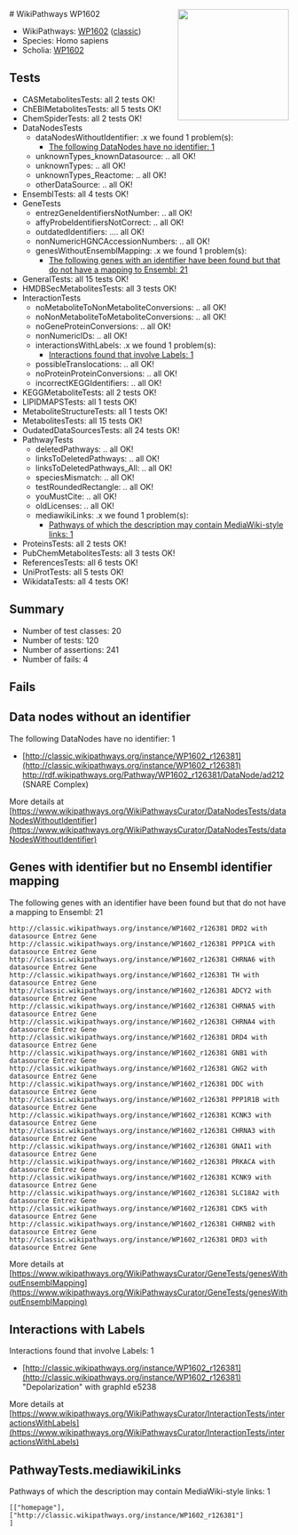 <img style="float: right; width: 200px" src="https://upload.wikimedia.org/wikipedia/commons/thumb/8/83/Wplogo_with_text_500.png/640px-Wplogo_with_text_500.png" />
# WikiPathways WP1602

* WikiPathways: [WP1602](https://wikipathways.org/pathways/WP1602) ([classic](https://classic.wikipathways.org/instance/WP1602))
* Species: Homo sapiens
* Scholia: [WP1602](https://scholia.toolforge.org/wikipathways/WP1602)
## Tests
* CASMetabolitesTests: all 2 tests OK!
* ChEBIMetabolitesTests: all 5 tests OK!
* ChemSpiderTests: all 2 tests OK!
* DataNodesTests
    * dataNodesWithoutIdentifier: .x we found 1 problem(s):
        * [The following DataNodes have no identifier: 1](#d2d32fa0)
    * unknownTypes_knownDatasource: .. all OK!
    * unknownTypes: .. all OK!
    * unknownTypes_Reactome: .. all OK!
    * otherDataSource: .. all OK!
* EnsemblTests: all 4 tests OK!
* GeneTests
    * entrezGeneIdentifiersNotNumber: .. all OK!
    * affyProbeIdentifiersNotCorrect: .. all OK!
    * outdatedIdentifiers: .... all OK!
    * nonNumericHGNCAccessionNumbers: .. all OK!
    * genesWithoutEnsemblMapping: .x we found 1 problem(s):
        * [The following genes with an identifier have been found but that do not have a mapping to Ensembl: 21](#c4e5432d)
* GeneralTests: all 15 tests OK!
* HMDBSecMetabolitesTests: all 3 tests OK!
* InteractionTests
    * noMetaboliteToNonMetaboliteConversions: .. all OK!
    * noNonMetaboliteToMetaboliteConversions: .. all OK!
    * noGeneProteinConversions: .. all OK!
    * nonNumericIDs: .. all OK!
    * interactionsWithLabels: .x we found 1 problem(s):
        * [Interactions found that involve Labels: 1](#630d2678)
    * possibleTranslocations: .. all OK!
    * noProteinProteinConversions: .. all OK!
    * incorrectKEGGIdentifiers: .. all OK!
* KEGGMetaboliteTests: all 2 tests OK!
* LIPIDMAPSTests: all 1 tests OK!
* MetaboliteStructureTests: all 1 tests OK!
* MetabolitesTests: all 15 tests OK!
* OudatedDataSourcesTests: all 24 tests OK!
* PathwayTests
    * deletedPathways: .. all OK!
    * linksToDeletedPathways: .. all OK!
    * linksToDeletedPathways_All: .. all OK!
    * speciesMismatch: .. all OK!
    * testRoundedRectangle: .. all OK!
    * youMustCite: .. all OK!
    * oldLicenses: .. all OK!
    * mediawikiLinks: .x we found 1 problem(s):
        * [Pathways of which the description may contain MediaWiki-style links: 1](#da69cf45)
* ProteinsTests: all 2 tests OK!
* PubChemMetabolitesTests: all 3 tests OK!
* ReferencesTests: all 6 tests OK!
* UniProtTests: all 5 tests OK!
* WikidataTests: all 4 tests OK!


## Summary

* Number of test classes: 20
* Number of tests: 120
* Number of assertions: 241
* Number of fails: 4

## Fails

<a name="d2d32fa0" />

## Data nodes without an identifier

The following DataNodes have no identifier: 1

* [http://classic.wikipathways.org/instance/WP1602_r126381](http://classic.wikipathways.org/instance/WP1602_r126381) http://rdf.wikipathways.org/Pathway/WP1602_r126381/DataNode/ad212 (SNARE Complex)


More details at [https://www.wikipathways.org/WikiPathwaysCurator/DataNodesTests/dataNodesWithoutIdentifier](https://www.wikipathways.org/WikiPathwaysCurator/DataNodesTests/dataNodesWithoutIdentifier)

<a name="c4e5432d" />

## Genes with identifier but no Ensembl identifier mapping

The following genes with an identifier have been found but that do not have a mapping to Ensembl: 21
```
http://classic.wikipathways.org/instance/WP1602_r126381 DRD2 with datasource Entrez Gene
http://classic.wikipathways.org/instance/WP1602_r126381 PPP1CA with datasource Entrez Gene
http://classic.wikipathways.org/instance/WP1602_r126381 CHRNA6 with datasource Entrez Gene
http://classic.wikipathways.org/instance/WP1602_r126381 TH with datasource Entrez Gene
http://classic.wikipathways.org/instance/WP1602_r126381 ADCY2 with datasource Entrez Gene
http://classic.wikipathways.org/instance/WP1602_r126381 CHRNA5 with datasource Entrez Gene
http://classic.wikipathways.org/instance/WP1602_r126381 CHRNA4 with datasource Entrez Gene
http://classic.wikipathways.org/instance/WP1602_r126381 DRD4 with datasource Entrez Gene
http://classic.wikipathways.org/instance/WP1602_r126381 GNB1 with datasource Entrez Gene
http://classic.wikipathways.org/instance/WP1602_r126381 GNG2 with datasource Entrez Gene
http://classic.wikipathways.org/instance/WP1602_r126381 DDC with datasource Entrez Gene
http://classic.wikipathways.org/instance/WP1602_r126381 PPP1R1B with datasource Entrez Gene
http://classic.wikipathways.org/instance/WP1602_r126381 KCNK3 with datasource Entrez Gene
http://classic.wikipathways.org/instance/WP1602_r126381 CHRNA3 with datasource Entrez Gene
http://classic.wikipathways.org/instance/WP1602_r126381 GNAI1 with datasource Entrez Gene
http://classic.wikipathways.org/instance/WP1602_r126381 PRKACA with datasource Entrez Gene
http://classic.wikipathways.org/instance/WP1602_r126381 KCNK9 with datasource Entrez Gene
http://classic.wikipathways.org/instance/WP1602_r126381 SLC18A2 with datasource Entrez Gene
http://classic.wikipathways.org/instance/WP1602_r126381 CDK5 with datasource Entrez Gene
http://classic.wikipathways.org/instance/WP1602_r126381 CHRNB2 with datasource Entrez Gene
http://classic.wikipathways.org/instance/WP1602_r126381 DRD3 with datasource Entrez Gene
```

More details at [https://www.wikipathways.org/WikiPathwaysCurator/GeneTests/genesWithoutEnsemblMapping](https://www.wikipathways.org/WikiPathwaysCurator/GeneTests/genesWithoutEnsemblMapping)

<a name="630d2678" />

## Interactions with Labels

Interactions found that involve Labels: 1

* [http://classic.wikipathways.org/instance/WP1602_r126381](http://classic.wikipathways.org/instance/WP1602_r126381) "Depolarization" with graphId e5238


More details at [https://www.wikipathways.org/WikiPathwaysCurator/InteractionTests/interactionsWithLabels](https://www.wikipathways.org/WikiPathwaysCurator/InteractionTests/interactionsWithLabels)

<a name="da69cf45" />

## PathwayTests.mediawikiLinks

Pathways of which the description may contain MediaWiki-style links: 1
```
[["homepage"],
["http://classic.wikipathways.org/instance/WP1602_r126381"]
]
```


